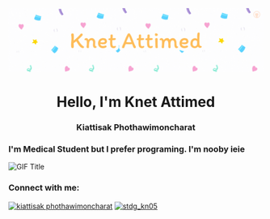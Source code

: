 ![Knet Attimed](Knet%20Attimed.gif)
<h1 align="center"> Hello, I'm Knet Attimed </h1>
<h3 align="center">Kiattisak Phothawimoncharat</h3>
<h3 align="left">I'm Medical Student but I prefer programing. I'm nooby ieie</h3>

![GIF Title](https://media.giphy.com/media/l41JU9pUyosHzWyuQ/giphy.gif)



<h3 align="left">Connect with me:</h3>
<p align="left">
<a href="https://fb.com/kiattisak phothawimoncharat" target="blank"><img align="center" src="https://raw.githubusercontent.com/rahuldkjain/github-profile-readme-generator/master/src/images/icons/Social/facebook.svg" alt="kiattisak phothawimoncharat" height="30" width="40" /></a>
<a href="https://instagram.com/stdg_kn05" target="blank"><img align="center" src="https://raw.githubusercontent.com/rahuldkjain/github-profile-readme-generator/master/src/images/icons/Social/instagram.svg" alt="stdg_kn05" height="30" width="40" /></a>
</p>
